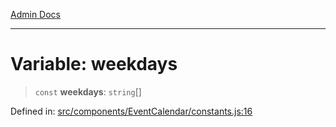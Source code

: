 [Admin Docs](/)

***

# Variable: weekdays

> `const` **weekdays**: `string`[]

Defined in: [src/components/EventCalendar/constants.js:16](https://github.com/Aad1tya27/talawa-admin/blob/dd4a08e622d0fa38bcf9758a530e8cdf917dbac8/src/components/EventCalendar/constants.js#L16)
